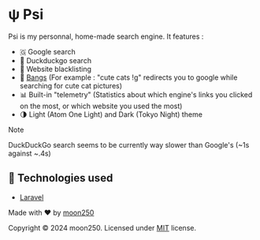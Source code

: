 # ψ Psi 

Psi is my personnal, home-made search engine. It features :
- 🇬 Google search
- 🦆 Duckduckgo search
- 🚫 Website blacklisting
- 🔫 [Bangs](https://duckduckgo.com/bangs) (For example : "cute cats !g" redirects you to google while searching for cute cat pictures)
- 📊 Built-in "telemetry" (Statistics about which engine's links you clicked on the most, or which website you used the most)
- 🌗 Light (Atom One Light) and Dark (Tokyo Night) theme

> [!NOTE]  
> DuckDuckGo search seems to be currently way slower than Google's (~1s against ~.4s)

## 🔋 Technologies used
- [Laravel](https://laravel.com)

Made with ♥️ by [moon250](https://github.com/moon250)

Copyright ©️ 2024 moon250. Licensed under [MIT](https://github.com/moon250/dzeta/blob/master/LICENSE) license.
